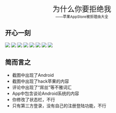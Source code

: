 <p align="center" style="font-size:24px">
	为什么你要拒绝我<br>
	<span style="font-size:12px"> 
		——苹果AppStore被拒理由大全
	</span>
</p>


## 开心一刻
[![](https://raw.githubusercontent.com/jcccn/Why-Reject/master/img/funny/funny_reject_1.jpg)](https://raw.githubusercontent.com/jcccn/Why-Reject/master/img/funny/funny_reject_1.jpg)
[![](https://raw.githubusercontent.com/jcccn/Why-Reject/master/img/funny/funny_reject_2.jpg)](https://raw.githubusercontent.com/jcccn/Why-Reject/master/img/funny/funny_reject_2.jpg)
[![](https://raw.githubusercontent.com/jcccn/Why-Reject/master/img/funny/funny_reject_3.jpg)](https://raw.githubusercontent.com/jcccn/Why-Reject/master/img/funny/funny_reject_3.jpg)
[![](https://raw.githubusercontent.com/jcccn/Why-Reject/master/img/funny/funny_reject_4.jpg)](https://raw.githubusercontent.com/jcccn/Why-Reject/master/img/funny/funny_reject_4.jpg)
[![](https://raw.githubusercontent.com/jcccn/Why-Reject/master/img/funny/funny_reject_5.jpg)](https://raw.githubusercontent.com/jcccn/Why-Reject/master/img/funny/funny_reject_5.jpg)
[![](https://raw.githubusercontent.com/jcccn/Why-Reject/master/img/funny/funny_reject_6.jpg)](https://raw.githubusercontent.com/jcccn/Why-Reject/master/img/funny/funny_reject_6.jpg)
[![](https://raw.githubusercontent.com/jcccn/Why-Reject/master/img/funny/funny_reject_7.jpg)](https://raw.githubusercontent.com/jcccn/Why-Reject/master/img/funny/funny_reject_7.jpg)
[![](https://raw.githubusercontent.com/jcccn/Why-Reject/master/img/funny/funny_reject_8.jpg)](https://raw.githubusercontent.com/jcccn/Why-Reject/master/img/funny/funny_reject_8.jpg)

## 简而言之
- 截图中出现了Android
- 截图中出现了hack苹果的内容
- 评论中出现了“屌丝”等不雅词汇
- App中包含谈论Android系统的内容
- 你修改了状态栏，不行
- 只有第三方登录，没有自己的注册登陆功能，不行
